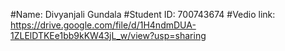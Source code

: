 #Name: Divyanjali Gundala
#Student ID: 700743674
#Vedio link: https://drive.google.com/file/d/1H4ndmDUA-1ZLElDTKEe1bb9kKW43jL_w/view?usp=sharing
